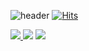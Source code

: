 <!--
**kira0916/kira0916** is a ✨ _special_ ✨ repository because its `README.md` (this file) appears on your GitHub profile.

Here are some ideas to get you started:

- 🔭 I’m currently working on ...
- 🌱 I’m currently learning ...
- 👯 I’m looking to collaborate on ...
- 🤔 I’m looking for help with ...
- 💬 Ask me about ...
- 📫 How to reach me: ...
- 😄 Pronouns: ...
- ⚡ Fun fact: ...
-->
![header](https://capsule-render.vercel.app/api?type=cylinder&color=auto&height=200&section=header&text=Heeyun_Chai&fontSize=80)
[![Hits](https://hits.seeyoufarm.com/api/count/incr/badge.svg?url=https%3A%2F%2Fgithub.com%2Fkira0916&count_bg=%23E79DE6&title_bg=%23DB69DA&icon=&icon_color=%23E7E7E7&title=hits&edge_flat=false)](https://hits.seeyoufarm.com)


<a href="https://heeyunchai.notion.site/3ace6349826d4fa48643da0c8c5ad1ac"><img src="https://img.shields.io/badge/Notion-000000?style=flat-square&logo=Notion&logoColor=white"/>
<a href="https://heeyunchai.notion.site/Terraform-d64c3c2ab2714b3989a68feb07749f51"><img src="https://img.shields.io/badge/Terraform-7B42BC?style=flat-square&logo=Terraform&logoColor=white"/></a>
<a href="https://heeyunchai.notion.site/Amazon-Web-Service-23177a50eef943e09d6f6b1dc6a7e139"><img src="https://img.shields.io/badge/Amazon AWS-232F3E?style=flat-square&logo=Amazon AWS&logoColor=white"/></a>


